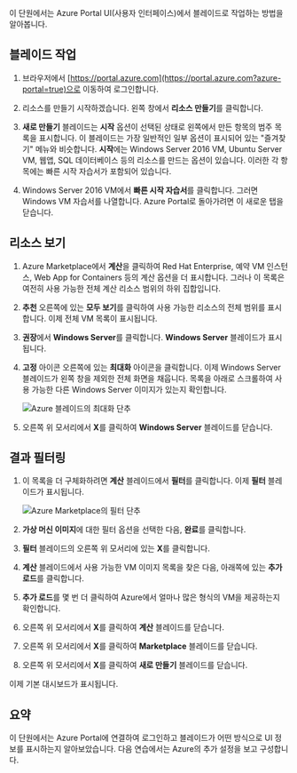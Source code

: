 이 단원에서는 Azure Portal UI(사용자 인터페이스)에서 블레이드로 작업하는 방법을 알아봅니다.

## <a name="working-with-blades"></a>블레이드 작업

1. 브라우저에서 [https://portal.azure.com](https://portal.azure.com?azure-portal=true)으로 이동하여 로그인합니다.

2. 리소스를 만들기 시작하겠습니다. 왼쪽 창에서 **리소스 만들기**를 클릭합니다.

3. **새로 만들기** 블레이드는 **시작** 옵션이 선택된 상태로 왼쪽에서 만든 항목의 범주 목록을 표시합니다. 이 블레이드는 가장 일반적인 일부 옵션이 표시되어 있는 "즐겨찾기" 메뉴와 비슷합니다. **시작**에는 Windows Server 2016 VM, Ubuntu Server VM, 웹앱, SQL 데이터베이스 등의 리소스를 만드는 옵션이 있습니다. 이러한 각 항목에는 빠른 시작 자습서가 포함되어 있습니다.

4. Windows Server 2016 VM에서 **빠른 시작 자습서**를 클릭합니다. 그러면 Windows VM 자습서를 나열합니다. Azure Portal로 돌아가려면 이 새로운 탭을 닫습니다.

## <a name="viewing-resources"></a>리소스 보기

1. Azure Marketplace에서 **계산**을 클릭하여 Red Hat Enterprise, 예약 VM 인스턴스, Web App for Containers 등의 계산 옵션을 더 표시합니다. 그러나 이 목록은 여전히 사용 가능한 전체 계산 리소스 범위의 하위 집합입니다.

2. **추천** 오른쪽에 있는 **모두 보기**를 클릭하여 사용 가능한 리소스의 전체 범위를 표시합니다. 이제 전체 VM 목록이 표시됩니다.

3. **권장**에서 **Windows Server**를 클릭합니다. **Windows Server** 블레이드가 표시됩니다.

4. **고정** 아이콘 오른쪽에 있는 **최대화** 아이콘을 클릭합니다. 이제 Windows Server 블레이드가 왼쪽 창을 제외한 전체 화면을 채웁니다. 목록을 아래로 스크롤하여 사용 가능한 다른 Windows Server 이미지가 있는지 확인합니다.

    ![Azure 블레이드의 최대화 단추](../media-draft/6-maximize-button.png)

5. 오른쪽 위 모서리에서 **X**를 클릭하여 **Windows Server** 블레이드를 닫습니다.

## <a name="filtering-results"></a>결과 필터링

1. 이 목록을 더 구체화하려면 **계산** 블레이드에서 **필터**를 클릭합니다. 이제 **필터** 블레이드가 표시됩니다.

    ![Azure Marketplace의 필터 단추](../media-draft/6-filter.png)

2. **가상 머신 이미지**에 대한 필터 옵션을 선택한 다음, **완료**를 클릭합니다.

3. **필터** 블레이드의 오른쪽 위 모서리에 있는 **X**를 클릭합니다.

1. **계산** 블레이드에서 사용 가능한 VM 이미지 목록을 찾은 다음, 아래쪽에 있는 **추가 로드**를 클릭합니다.

1. **추가 로드**를 몇 번 더 클릭하여 Azure에서 얼마나 많은 형식의 VM을 제공하는지 확인합니다.

1. 오른쪽 위 모서리에서 **X**를 클릭하여 **계산** 블레이드를 닫습니다.

1. 오른쪽 위 모서리에서 **X**를 클릭하여 **Marketplace** 블레이드를 닫습니다.

1. 오른쪽 위 모서리에서 **X**를 클릭하여 **새로 만들기** 블레이드를 닫습니다.

이제 기본 대시보드가 표시됩니다.

## <a name="summary"></a>요약

이 단원에서는 Azure Portal에 연결하여 로그인하고 블레이드가 어떤 방식으로 UI 정보를 표시하는지 알아보았습니다. 다음 연습에서는 Azure의 추가 설정을 보고 구성합니다.
